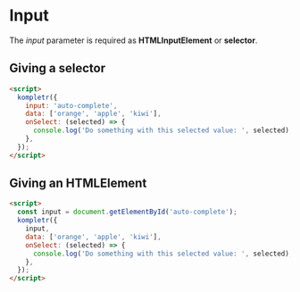 # Input

The *input* parameter is required as **HTMLInputElement** or **selector**.

## Giving a selector

```html
<script>
  kompletr({
    input: 'auto-complete',
    data: ['orange', 'apple', 'kiwi'],
    onSelect: (selected) => {
      console.log('Do something with this selected value: ', selected);
    },
  });
</script>
```

## Giving an HTMLElement

```html
<script>
  const input = document.getElementById('auto-complete');
  kompletr({
    input,
    data: ['orange', 'apple', 'kiwi'],
    onSelect: (selected) => {
      console.log('Do something with this selected value: ', selected);
    },
  });
</script>
```